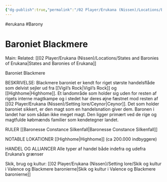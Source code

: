 ```yaml
---
{"dg-publish":true,"permalink":"/02 Player/Erukana (Nissen)/Locations/Baroniet Blackmere/","tags":["erukana","Barony"]}
---
```



#erukana #Barony 

# Baroniet Blackmere
Main:
Related: [[02 Player/Erukana (Nissen)/Locations/States and Baronies of Erukana\|States and Baronies of Erukana]]

Baroniet Blackmere

BESKRIVELSE:
Blackmere baroniet er kendt for riget største handelsflåde som delvist sejler ud fra [[Vigil’s Rock\|Vigil’s Rock]] og [[Highhome\|Highhome]]. Et landområde som holder sig uden for resten af rigets interne magtkampe og i stedet har deres øjne fæstnet mod resten af [[02 Player/Erukana (Nissen)/Setting lore/Ceynor\|Ceynor]]. Det som holder baroniet sikkert, er den magt som en handelsnation giver dem. 
Baronen i landet har som sådan ikke meget magt. Den ligger primært ved de rige og magtfulde købmænds familier som kendetegner landet. 

RULER
[[Baronesse Constance Silkenfall\|Baronesse Constance Silkenfall]]

NOTABLE LOKATIONER
[[Highhome\|Highhome]] (ca 200.000 indbyggere)

HANDEL OG ALLIANCER
Alle typer af handel både indefra og udefra Erukana’s grænser 


Skik, brug og kultur: [[02 Player/Erukana (Nissen)/Setting lore/Skik og kultur i Valence og Blackmere baronierne\|Skik og kultur i Valence og Blackmere baronierne]]